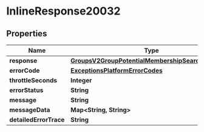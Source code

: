 
# InlineResponse20032

## Properties
Name | Type | Description | Notes
------------ | ------------- | ------------- | -------------
**response** | [**GroupsV2GroupPotentialMembershipSearchResponse**](GroupsV2GroupPotentialMembershipSearchResponse.md) |  |  [optional]
**errorCode** | [**ExceptionsPlatformErrorCodes**](ExceptionsPlatformErrorCodes.md) |  |  [optional]
**throttleSeconds** | **Integer** |  |  [optional]
**errorStatus** | **String** |  |  [optional]
**message** | **String** |  |  [optional]
**messageData** | **Map&lt;String, String&gt;** |  |  [optional]
**detailedErrorTrace** | **String** |  |  [optional]



